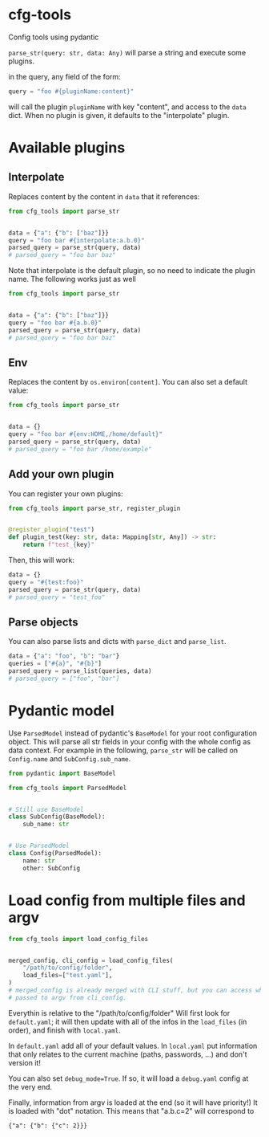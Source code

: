 # cfg-tools
Config tools using pydantic

`parse_str(query: str, data: Any)` will parse a string and execute some
plugins.

in the query, any field of the form:
```python
query = "foo #{pluginName:content}"
```
will call the plugin `pluginName` with key "content", and access to the `data` dict.
When no plugin is given, it defaults to the "interpolate" plugin.

# Available plugins
## Interpolate
Replaces content by the content in `data` that it references:
```python
from cfg_tools import parse_str


data = {"a": {"b": ["baz"]}}
query = "foo bar #{interpolate:a.b.0}"
parsed_query = parse_str(query, data)
# parsed_query = "foo bar baz"
```
Note that interpolate is the default plugin, so no need to indicate the plugin name.
The following works just as well
```python
from cfg_tools import parse_str


data = {"a": {"b": ["baz"]}}
query = "foo bar #{a.b.0}"
parsed_query = parse_str(query, data)
# parsed_query = "foo bar baz"
```
## Env
Replaces the content by `os.environ[content]`. You can also set a default value:
```python
from cfg_tools import parse_str


data = {}
query = "foo bar #{env:HOME,/home/default}"
parsed_query = parse_str(query, data)
# parsed_query = "foo bar /home/example"
```

## Add your own plugin
You can register your own plugins:
```python
from cfg_tools import parse_str, register_plugin


@register_plugin("test")
def plugin_test(key: str, data: Mapping[str, Any]) -> str:
    return f"test_{key}"
```
Then, this will work:

```python
data = {}
query = "#{test:foo}"
parsed_query = parse_str(query, data)
# parsed_query = "test_foo"
```

## Parse objects
You can also parse lists and dicts with `parse_dict` and `parse_list`.
```python
data = {"a": "foo", "b": "bar"}
queries = ["#{a}", "#{b}"]
parsed_query = parse_list(queries, data)
# parsed_query = ["foo", "bar"]
```

# Pydantic model
Use `ParsedModel` instead of pydantic's `BaseModel` for your root configuration object.
This will parse all str fields in your config with the whole config as data context.
For example in the following, `parse_str` will be called on `Config.name` 
and `SubConfig.sub_name`.

```python
from pydantic import BaseModel

from cfg_tools import ParsedModel


# Still use BaseModel
class SubConfig(BaseModel):
    sub_name: str


# Use ParsedModel
class Config(ParsedModel):
    name: str
    other: SubConfig
```

# Load config from multiple files and argv
```python
from cfg_tools import load_config_files


merged_config, cli_config = load_config_files(
    "/path/to/config/folder",
    load_files=["test.yaml"],
)
# merged_config is already merged with CLI stuff, but you can access what was
# passed to argv from cli_config.
```

Everythin is relative to the "/path/to/config/folder"
Will first look for `default.yaml`; it will then update with
all of the infos in the `load_files` (in order), and finish with `local.yaml`.

In `default.yaml`  add all of your default values. In `local.yaml` put information
that only relates to the current machine (paths, passwords, ...) and don't version it!

You can also set `debug_mode=True`. If so, it will load a `debug.yaml` config at the
very end.

Finally, information from argv is loaded at the end (so it will have priority!)
It is loaded with "dot" notation. This means that "a.b.c=2" will correspond to
```
{"a": {"b": {"c": 2}}}
```
